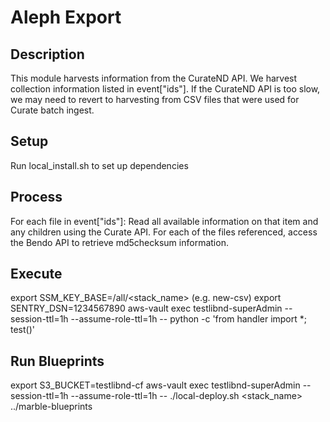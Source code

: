 # Aleph Export

## Description
This module harvests information from the CurateND API. We harvest collection information listed in event["ids"].
If the CurateND API is too slow, we may need to revert to harvesting from CSV files that were used for Curate batch ingest.

## Setup
Run local_install.sh to set up dependencies

## Process
For each file in event["ids"]:
Read all available information on that item and any children using the Curate API.
For each of the files referenced, access the Bendo API to retrieve md5checksum information.

## Execute
export SSM_KEY_BASE=/all/<stack_name>  (e.g. new-csv)
export SENTRY_DSN=1234567890
aws-vault exec testlibnd-superAdmin --session-ttl=1h --assume-role-ttl=1h --
python -c 'from handler import *; test()'

## Run Blueprints
export S3_BUCKET=testlibnd-cf
aws-vault exec testlibnd-superAdmin --session-ttl=1h --assume-role-ttl=1h --
./local-deploy.sh <stack_name> ../marble-blueprints
